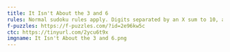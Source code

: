 ```yaml
---
title: It Isn't About the 3 and 6
rules: Normal sudoku rules apply. Digits separated by an X sum to 10, and those separated by a V sum to 5. All possible Xs, and Vs are necessarily given.
f-puzzles: https://f-puzzles.com/?id=2e96kw5c
ctc: https://tinyurl.com/2ycu6t9x
imgname: It Isn't About the 3 and 6.png
---
```

